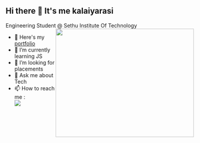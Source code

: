 ## Hi there 👋 It's me kalaiyarasi
Engineering Student @ Sethu Institute Of Technology 
<img align="right" width="370" height="290" src="https://i.pinimg.com/originals/47/f0/34/47f0342cec72b800463bf003eac1257e.gif">
- 🔭 Here's my [portfolio](https://stellular-axolotl-aefd53.netlify.app)
- 🌱 I’m currently learning JS
- 🤔 I’m looking for placements
- 💬 Ask me about Tech
- 📫 How to reach me : <br />[<img src="https://img.shields.io/badge/LinkedIn-0077B5?style=for-the-badge&logo=linkedin&logoColor=white" />](www.linkedin.com/in/kalaisekar)
   

<!---
kalaise2003/kalaise2003 is a ✨ special ✨ repository because its `README.md` (this file) appears on your GitHub profile.
You can click the Preview link to take a look at your changes.
--->
